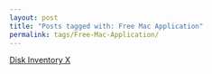 ```yaml
---
layout: post
title: "Posts tagged with: Free Mac Application"
permalink: tags/Free-Mac-Application/
---
```

[Disk Inventory X](/2012/07/disk-inventory-x)
